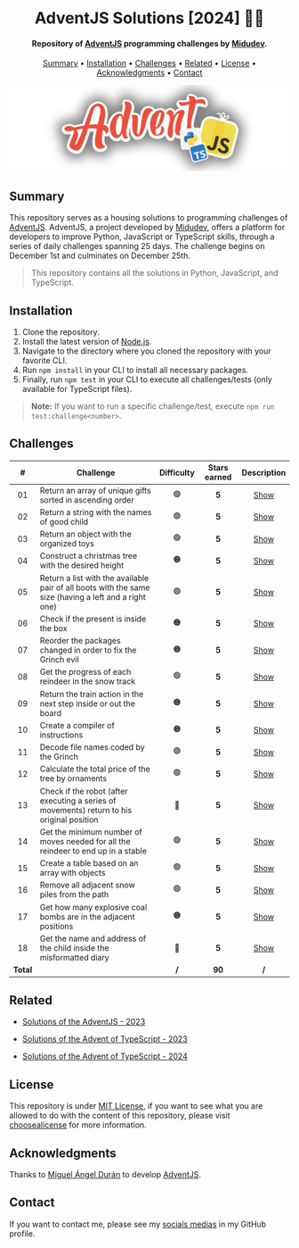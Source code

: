 <h1 align="center">
    AdventJS Solutions [2024] 🎅🎄
</h1>

<h4 align="center">
    Repository of <a href="https://adventjs.dev/" target="_blank">AdventJS<a> programming challenges by <a href="https://www.linkedin.com/in/midudev/" target="_blank">Midudev</a>.
</h4>

<p align="center">
    <a href="#----summary">Summary</a> •
    <a href="#----installation">Installation</a> •
    <a href="#----challenges">Challenges</a> •
    <a href="#----related">Related</a> •
    <a href="#----license">License</a> •
    <a href="#----acknowledgments">Acknowledgments</a> •
    <a href="#----contact">Contact</a>
</p>

<p align="center">
    <img src="./.github/adventjs-logo.png" width="625">
</p>

<h2>
    Summary
</h2>
<p>
    This repository serves as a housing solutions to programming challenges of <a href="https://adventjs.dev/" target="_blank">AdventJS<a>. AdventJS, a project developed by <a href="https://www.linkedin.com/in/midudev/" target="_blank">Midudev</a>, offers a platform for developers to improve Python, JavaScript or TypeScript skills, through a series of daily challenges spanning 25 days. The challenge begins on December 1st and culminates on December 25th.
</p>

> This repository contains all the solutions in Python, JavaScript, and TypeScript.

<h2>
    Installation
</h2>
<ol>
    <li>Clone the repository.</li>
    <li>Install the latest version of <a href="https://nodejs.org/es/" target="_blank">Node.js<a>.</li>
    <li>Navigate to the directory where you cloned the repository with your favorite CLI.</li>
    <li>Run <code>npm install</code> in your CLI to install all necessary packages.</li>
    <li>Finally, run <code>npm test</code> in your CLI to execute all challenges/tests (only available for TypeScript files).</li>
</ol>

> **Note:** If you want to run a specific challenge/test, execute `npm run test:challenge<number>`.

<h2>
    Challenges
</h2>

|     #     | Challenge                                                                                             | Difficulty | Stars earned |        Description         |
| :-------: | ----------------------------------------------------------------------------------------------------- | :--------: | :----------: | :------------------------: |
|    01     | Return an array of unique gifts sorted in ascending order                                             |     🟢     |    **5**     | [Show](./src/01-challenge) |
|    02     | Return a string with the names of good child                                                          |     🟢     |    **5**     | [Show](./src/02-challenge) |
|    03     | Return an object with the organized toys                                                              |     🟢     |    **5**     | [Show](./src/03-challenge) |
|    04     | Construct a christmas tree with the desired height                                                    |     🟠     |    **5**     | [Show](./src/04-challenge) |
|    05     | Return a list with the available pair of all boots with the same size (having a left and a right one) |     🟢     |    **5**     | [Show](./src/05-challenge) |
|    06     | Check if the present is inside the box                                                                |     🟠     |    **5**     | [Show](./src/06-challenge) |
|    07     | Reorder the packages changed in order to fix the Grinch evil                                          |     🟠     |    **5**     | [Show](./src/07-challenge) |
|    08     | Get the progress of each reindeer in the snow track                                                   |     🟢     |    **5**     | [Show](./src/08-challenge) |
|    09     | Return the train action in the next step inside or out the board                                      |     🟠     |    **5**     | [Show](./src/09-challenge) |
|    10     | Create a compiler of instructions                                                                     |     🟠     |    **5**     | [Show](./src/10-challenge) |
|    11     | Decode file names coded by the Grinch                                                                 |     🟢     |    **5**     | [Show](./src/11-challenge) |
|    12     | Calculate the total price of the tree by ornaments                                                    |     🟢     |    **5**     | [Show](./src/12-challenge) |
|    13     | Check if the robot (after executing a series of movements) return to his original position            |     🔴     |    **5**     | [Show](./src/13-challenge) |
|    14     | Get the minimum number of moves needed for all the reindeer to end up in a stable                     |     🟢     |    **5**     | [Show](./src/14-challenge) |
|    15     | Create a table based on an array with objects                                                         |     🟢     |    **5**     | [Show](./src/15-challenge) |
|    16     | Remove all adjacent snow piles from the path                                                          |     🟢     |    **5**     | [Show](./src/16-challenge) |
|    17     | Get how many explosive coal bombs are in the adjacent positions                                       |     🟠     |    **5**     | [Show](./src/17-challenge) |
|    18     | Get the name and address of the child inside the misformatted diary                                   |     🔴     |    **5**     | [Show](./src/18-challenge) |
| **Total** |                                                                                                       |   **/**    |    **90**    |           **/**            |

<h2>
    Related
</h2>
<p>
    <ul>
        <li>
            <a href="https://github.com/hozlucas28/AdventJS-Solutions-2023" target="_blank">Solutions of the AdventJS - 2023</a>
        </li>
    </ul>
    <ul>
        <li>
            <a href="https://github.com/hozlucas28/AdventTS-Solutions-2023" target="_blank">Solutions of the Advent of TypeScript - 2023</a>
        </li>
    </ul>
    <ul>
        <li>
            <a href="https://github.com/hozlucas28/AdventTS-Solutions-2024" target="_blank">Solutions of the Advent of TypeScript - 2024</a>
        </li>
    </ul>
</p>

<h2>
    License
</h2>
<p>
    This repository is under <a href="./LICENSE" target="_blank">MIT License</a>, if you want to see what you are allowed to do with the content of this repository, please visit <a href="https://choosealicense.com/licenses/" target="_blank">choosealicense</a> for more information.
</p>

<h2>
    Acknowledgments
</h2>
<p>
    Thanks to <a href="https://www.linkedin.com/in/midudev/" target="_blank">Miguel Ángel Durán</a> to develop <a href="https://adventjs.dev/" target="_blank">AdventJS<a>.
</p>

<h2>
    Contact
</h1>
<p>
    If you want to contact me, please see my <a href="https://github.com/hozlucas28" target="_blank">socials medias</a> in my GitHub profile.
</p>
